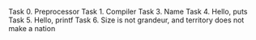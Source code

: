 Task 0. Preprocessor
Task 1. Compiler
Task 3. Name
Task 4. Hello, puts
Task 5. Hello, printf
Task 6. Size is not grandeur, and territory does not make a nation
